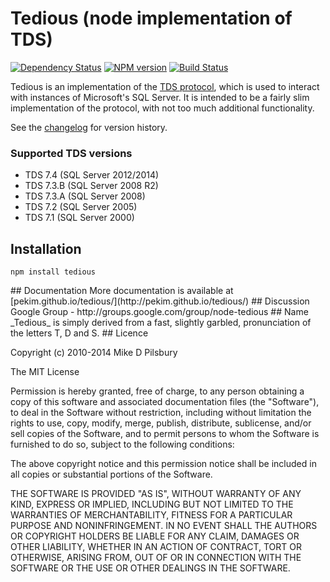 # Tedious (node implementation of TDS)
[![Dependency Status](https://david-dm.org/pekim/tedious.png)](https://david-dm.org/pekim/tedious) [![NPM version](https://badge.fury.io/js/tedious.png)](http://badge.fury.io/js/tedious) [![Build Status](https://secure.travis-ci.org/pekim/tedious.png)](http://travis-ci.org/pekim/tedious)

Tedious is an implementation of the [TDS protocol](http://msdn.microsoft.com/en-us/library/dd304523.aspx),
which is used to interact with instances of Microsoft's SQL Server. It is intended to be a fairly slim implementation of the protocol, with not too much additional functionality.

See the [changelog](http://pekim.github.io/tedious/changelog.html) for version history.

### Supported TDS versions

- TDS 7.4 (SQL Server 2012/2014)
- TDS 7.3.B (SQL Server 2008 R2)
- TDS 7.3.A (SQL Server 2008)
- TDS 7.2 (SQL Server 2005)
- TDS 7.1 (SQL Server 2000)

## Installation

    npm install tedious

<a name="documentation" />
## Documentation
More documentation is available at [pekim.github.io/tedious/](http://pekim.github.io/tedious/)

<a name="discussion" />
## Discussion
Google Group - http://groups.google.com/group/node-tedious

<a name="name" />
## Name
_Tedious_ is simply derived from a fast, slightly garbled, pronunciation of the letters T, D and S. 

<a name="license" />
## Licence

Copyright (c) 2010-2014 Mike D Pilsbury

The MIT License

Permission is hereby granted, free of charge, to any person obtaining a copy of this software and associated documentation files (the "Software"), to deal in the Software without restriction, including without limitation the rights to use, copy, modify, merge, publish, distribute, sublicense, and/or sell copies of the Software, and to permit persons to whom the Software is furnished to do so, subject to the following conditions:

The above copyright notice and this permission notice shall be included in all copies or substantial portions of the Software.

THE SOFTWARE IS PROVIDED "AS IS", WITHOUT WARRANTY OF ANY KIND, EXPRESS OR IMPLIED, INCLUDING BUT NOT LIMITED TO THE WARRANTIES OF MERCHANTABILITY, FITNESS FOR A PARTICULAR PURPOSE AND NONINFRINGEMENT. IN NO EVENT SHALL THE AUTHORS OR COPYRIGHT HOLDERS BE LIABLE FOR ANY CLAIM, DAMAGES OR OTHER LIABILITY, WHETHER IN AN ACTION OF CONTRACT, TORT OR OTHERWISE, ARISING FROM, OUT OF OR IN CONNECTION WITH THE SOFTWARE OR THE USE OR OTHER DEALINGS IN THE SOFTWARE.
